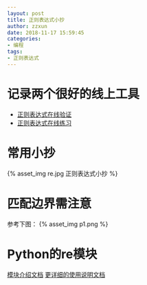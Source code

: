 ```yaml
---
layout: post
title: 正则表达式小抄
author: zzxun
date: 2018-11-17 15:59:45
categories:
- 编程
tags:
- 正则表达式
---
```


# 记录两个很好的线上工具 #

+ [正则表达式在线验证](https://regexr.com/)
+ [正则表达式在线练习](https://alf.nu/RegexGolf)

<!--more-->

# 常用小抄 #

{% asset_img re.jpg 正则表达式小抄 %}

# 匹配边界需注意 #

参考下图：
{% asset_img p1.png %}

# Python的re模块 #

[模块介绍文档](https://docs.python.org/3/library/re.html)
[更详细的使用说明文档](https://docs.python.org/3/howto/regex.html#regex-howto)
